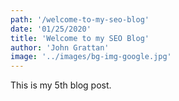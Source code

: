 ```yaml
---
path: '/welcome-to-my-seo-blog'
date: '01/25/2020'
title: 'Welcome to my SEO Blog'
author: 'John Grattan'
image: '../images/bg-img-google.jpg'
---
```


This is my 5th blog post.
